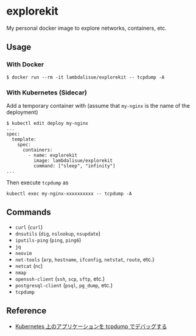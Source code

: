 # explorekit

My personal docker image to explore networks, containers, etc.

## Usage

### With Docker

```console
$ docker run --rm -it lambdalisue/explorekit -- tcpdump -A
```

### With Kubernetes (Sidecar)

Add a temporary container with (assume that `my-nginx` is the name of the deployment)

```console
$ kubectl edit deploy my-nginx
...
spec:
  template:
    spec:
      containers:
        - name: explorekit
          image: lambdalisue/explorekit
          command: ["sleep", "infinity"]
...
```

Then execute `tcpdump` as

```console
kubectl exec my-nginx-xxxxxxxxxx -- tcpdump -A
```

## Commands

- `curl` (`curl`)
- `dnsutils` (`dig`, `nslookup`, `nsupdate`)
- `iputils-ping` (`ping`, `ping6`)
- `jq`
- `neovim`
- `net-tools` (`arp`, `hostname`, `ifconfig`, `netstat`, `route`, etc.)
- `netcat` (`nc`)
- `nmap`
- `openssh-client` (`ssh`, `scp`, `sftp`, etc.)
- `postgresql-client` (`psql`, `pg_dump`, etc.)
- `tcpdump`

## Reference

- [Kubernetes 上のアプリケーションを tcpdump でデバッグする](https://blog.mosuke.tech/entry/2021/01/31/network-debug-on-containers/)
